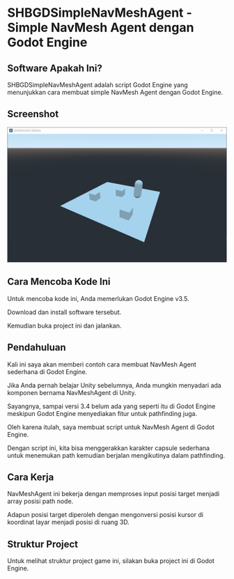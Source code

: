 # SHBGDSimpleNavMeshAgent - Simple NavMesh Agent dengan Godot Engine

## Software Apakah Ini?

SHBGDSimpleNavMeshAgent adalah script Godot Engine yang menunjukkan cara membuat simple NavMesh Agent dengan Godot Engine.

## Screenshot

![ScreenShot](.readme-assets/SHBGDSimpleNavMeshAgent-1.png?raw=true)

## Cara Mencoba Kode Ini

Untuk mencoba kode ini, Anda memerlukan Godot Engine v3.5.

Download dan install software tersebut.

Kemudian buka project ini dan jalankan.

## Pendahuluan

Kali ini saya akan memberi contoh cara membuat NavMesh Agent sederhana di Godot Engine.

Jika Anda pernah belajar Unity sebelumnya, Anda mungkin menyadari ada komponen bernama NavMeshAgent di Unity.

Sayangnya, sampai versi 3.4 belum ada yang seperti itu di Godot Engine meskipun Godot Engine menyediakan fitur untuk pathfinding juga.

Oleh karena itulah, saya membuat script untuk NavMesh Agent di Godot Engine.

Dengan script ini, kita bisa menggerakkan karakter capsule sederhana untuk menemukan path kemudian berjalan mengikutinya dalam pathfinding.

## Cara Kerja

NavMeshAgent ini bekerja dengan memproses input posisi target menjadi array posisi path node.

Adapun posisi target diperoleh dengan mengonversi posisi kursor di koordinat layar menjadi posisi di ruang 3D.

## Struktur Project

Untuk melihat struktur project game ini, silakan buka project ini di Godot Engine.